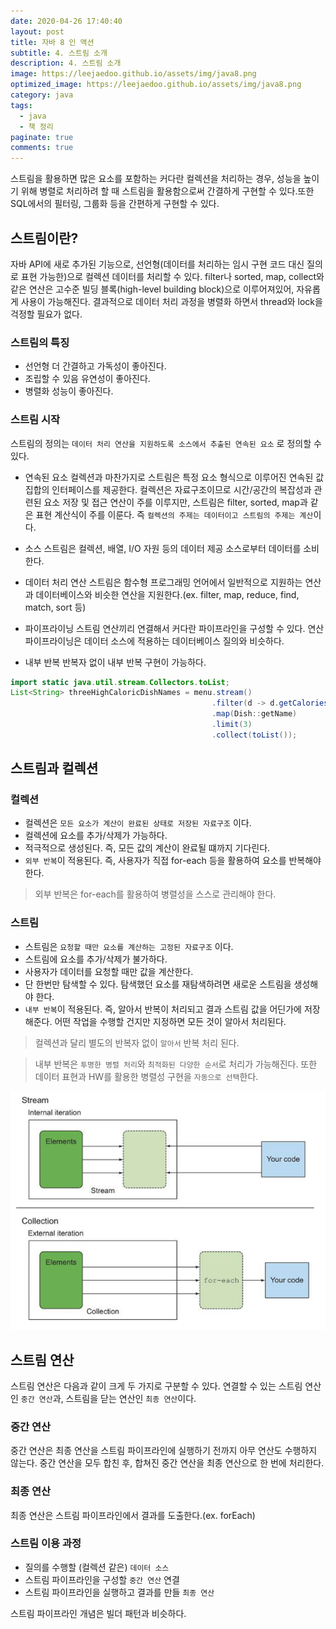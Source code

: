 ```yaml
---
date: 2020-04-26 17:40:40
layout: post
title: 자바 8 인 액션
subtitle: 4. 스트림 소개
description: 4. 스트림 소개
image: https://leejaedoo.github.io/assets/img/java8.png
optimized_image: https://leejaedoo.github.io/assets/img/java8.png
category: java
tags:
  - java
  - 책 정리
paginate: true
comments: true
---
```

스트림을 활용하면 많은 요소를 포함하는 커다란 컬렉션을 처리하는 경우, 성능을 높이기 위해 병렬로 처리하려 할 때 스트림을 활용함으로써 간결하게 구현할 수 있다.또한 SQL에서의 필터링, 그룹화 등을 간편하게 구현할 수 있다.
## 스트림이란?
자바 API에 새로 추가된 기능으로, 선언형(데이터를 처리하는 임시 구현 코드 대신 질의로 표현 가능한)으로 컬렉션 데이터를 처리할 수 있다. filter나 sorted, map, collect와 같은 연산은 고수준 빌딩 블록(high-level building block)으로 이루어져있어, 자유롭게 사용이 가능해진다. 결과적으로 데이터 처리 과정을 병렬화 하면서 thread와 lock을 걱정할 필요가 없다.

### 스트림의 특징
* 선언형
더 간결하고 가독성이 좋아진다.
* 조립할 수 있음
유연성이 좋아진다.
* 병렬화
성능이 좋아진다.

### 스트림 시작
스트림의 정의는 `데이터 처리 연산을 지원하도록 소스에서 추출된 연속된 요소` 로 정의할 수 있다.
* 연속된 요소
컬렉션과 마찬가지로 스트림은 특정 요소 형식으로 이루어진 연속된 값 집합의 인터페이스를 제공한다. 컬렉션은 자료구조이므로 시간/공간의 복잡성과 관련된 요소 저장 및 접근 연산이 주를 이루지만, 스트림은 filter, sorted, map과 같은 표현 계산식이 주를 이룬다. 즉 `컬렉션의 주제는 데이터이고 스트림의 주제는 계산`이다.

* 소스
스트림은 컬렉션, 배열, I/O 자원 등의 데이터 제공 소스로부터 데이터를 소비한다.

* 데이터 처리 연산
스트림은 함수형 프로그래밍 언어에서 일반적으로 지원하는 연산과 데이터베이스와 비슷한 연산을 지원한다.(ex. filter, map, reduce, find, match, sort 등)

* 파이프라이닝
스트림 연산끼리 연결해서 커다란 파이프라인을 구성할 수 있다. 연산 파이프라이닝은 데이터 소스에 적용하는 데이터베이스 질의와 비슷하다.

* 내부 반복
반복자 없이 내부 반복 구현이 가능하다.
```java
import static java.util.stream.Collectors.toList;
List<String> threeHighCaloricDishNames = menu.stream()                              //  메뉴에서 스트림을 얻는다.
                                             .filter(d -> d.getCalories() > 300)    //  파이프라인 연산의 첫 번째. 300칼로리 초과되는 요리 필터링
                                             .map(Dish::getName)                    //  요리명 추출
                                             .limit(3)                              //  선착순 3개만 선택
                                             .collect(toList());                    //  결과를 다른 형식(여기에선 리스트)로 저장
```

## 스트림과 컬렉션
### 컬렉션
* 컬렉션은 `모든 요소가 계산이 완료된 상태로 저장된 자료구조` 이다. 
* 컬렉션에 요소를 추가/삭제가 가능하다.
* 적극적으로 생성된다. 즉, 모든 값의 계산이 완료될 떄까지 기다린다.
* `외부 반복`이 적용된다. 즉, 사용자가 직접 for-each 등을 활용하여 요소를 반복해야 한다.
> 외부 반복은 for-each를 활용하여 병렬성을 스스로 관리해야 한다.

### 스트림
* 스트림은 `요청할 때만 요소를 계산하는 고정된 자료구조` 이다. 
* 스트림에 요소를 추가/삭제가 불가하다.
* 사용자가 데이터를 요청할 때만 값을 계산한다.
* 단 한번만 탐색할 수 있다. 탐색했던 요소를 재탐색하려면 새로운 스트림을 생성해야 한다.
* `내부 반복`이 적용된다. 즉, 알아서 반복이 처리되고 결과 스트림 값을 어딘가에 저장해준다. 어떤 작업을 수행할 건지만 지정하면 모든 것이 알아서 처리된다.
> 컬렉션과 달리 별도의 반복자 없이 `알아서` 반복 처리 된다.

> 내부 반복은 `투명한 병렬 처리`와 `최적화된 다양한 순서`로 처리가 가능해진다. 또한 데이터 표현과 HW를 활용한 병렬성 구현을 `자동으로 선택`한다.

![내부/외부 반복](../assets/img/in_external_iter.jpg)

## 스트림 연산
스트림 연산은 다음과 같이 크게 두 가지로 구분할 수 있다. 연결할 수 있는 스트림 연산인 `중간 연산`과, 스트림을 닫는 연산인 `최종 연산`이다.

### 중간 연산
중간 연산은 최종 연산을 스트림 파이프라인에 실행하기 전까지 아무 연산도 수행하지 않는다. 중간 연산을 모두 합친 후, 합쳐진 중간 연산을 최종 연산으로 한 번에 처리한다.

### 최종 연산
최종 연산은 스트림 파이프라인에서 결과를 도출한다.(ex. forEach)

### 스트림 이용 과정
* 질의를 수행할 (컬렉션 같은) `데이터 소스`
* 스트림 파이프라인을 구성할 `중간 연산` 연결
* 스트림 파이프라인을 실행하고 결과를 만들 `최종 연산`

스트림 파이프라인 개념은 빌더 패턴과 비슷하다.